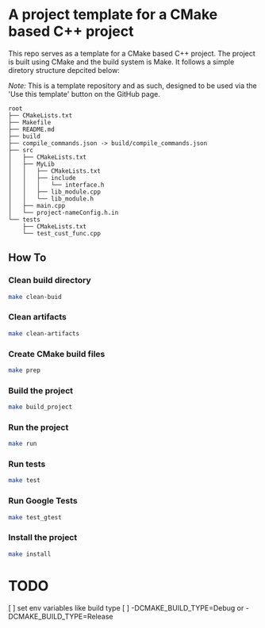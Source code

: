 # A project template for a CMake based C++ project
This repo serves as a template for a CMake based C++ project.
The project is built using CMake and the build system is Make. 
It follows a simple diretory structure depcited below:

*Note:* This is a template repository and as such, designed to be used via the 'Use this template' button on the GitHub page.

```
root
├── CMakeLists.txt
├── Makefile
├── README.md
├── build
├── compile_commands.json -> build/compile_commands.json
├── src
│   ├── CMakeLists.txt
│   ├── MyLib
│   │   ├── CMakeLists.txt
│   │   ├── include
│   │   │   └── interface.h
│   │   ├── lib_module.cpp
│   │   └── lib_module.h
│   ├── main.cpp
│   └── project-nameConfig.h.in
└── tests
    ├── CMakeLists.txt
    └── test_cust_func.cpp
```

## How To
### Clean build directory
```bash
make clean-buid
```

### Clean artifacts
```bash
make clean-artifacts
```

### Create CMake build files
```bash
make prep
```

### Build the project
```bash
make build_project
```

### Run the project
```bash
make run
```

### Run tests
```bash
make test
```

### Run Google Tests
```bash
make test_gtest
```

### Install the project
```bash
make install
```

# TODO
[ ] set env variables like build type
[ ] -DCMAKE_BUILD_TYPE=Debug or -DCMAKE_BUILD_TYPE=Release




